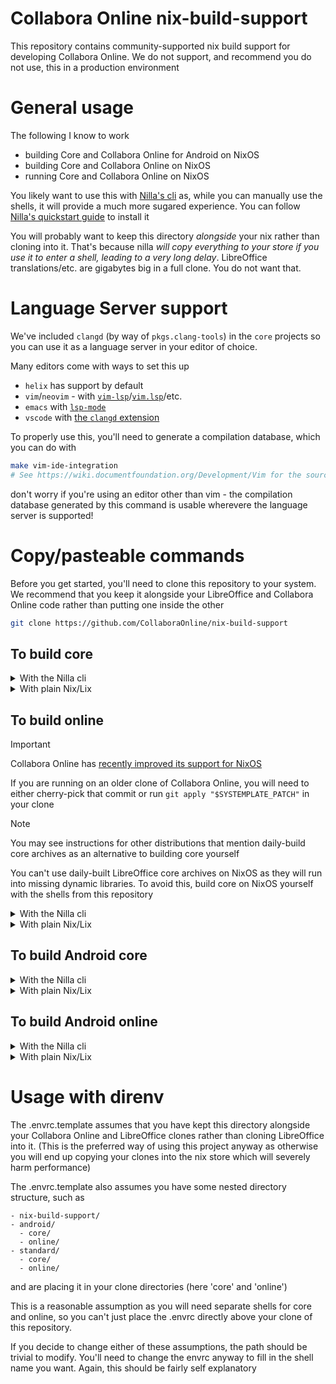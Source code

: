 <!--
SPDX-FileCopyrightText: 2025 the Collabora Online contributors

SPDX-License-Identifier: MIT
-->

# Collabora Online nix-build-support

This repository contains community-supported nix build support for
developing Collabora Online. We do not support, and recommend you do not
use, this in a production environment

# General usage

The following I know to work
- building Core and Collabora Online for Android on NixOS
- building Core and Collabora Online on NixOS
- running Core and Collabora Online on NixOS

You likely want to use this with [Nilla's cli](https://github.com/nilla-nix/cli)
as, while you can manually use the shells, it will provide a much more
sugared experience. You can follow [Nilla's quickstart guide](https://nilla.dev/guides/quickstart/)
to install it

You will probably want to keep this directory *alongside* your nix
rather than cloning into it. That's because nilla *will copy everything
to your store if you use it to enter a shell, leading to a very long
delay*. LibreOffice translations/etc. are gigabytes big in a full clone.
You do not want that.

# Language Server support

We've included `clangd` (by way of `pkgs.clang-tools`) in the `core` projects so
you can use it as a language server in your editor of choice.

Many editors come with ways to set this up
- `helix` has support by default
- `vim`/`neovim` - with [`vim-lsp`](https://github.com/prabirshrestha/vim-lsp)/[`vim.lsp`](https://neovim.io/doc/user/lsp.html)/etc.
- `emacs` with [`lsp-mode`](https://emacs-lsp.github.io/lsp-mode/page/lsp-clangd/)
- `vscode` with [the `clangd` extension](https://marketplace.visualstudio.com/items?itemName=llvm-vs-code-extensions.vscode-clangd)

To properly use this, you'll need to generate a compilation database, which you
can do with

```bash
make vim-ide-integration
# See https://wiki.documentfoundation.org/Development/Vim for the source of this
```

don't worry if you're using an editor other than vim - the compilation database
generated by this command is usable wherevere the language server is supported!

# Copy/pasteable commands

Before you get started, you'll need to clone this repository to your system. We
recommend that you keep it alongside your LibreOffice and Collabora Online code
rather than putting one inside the other

```bash
git clone https://github.com/CollaboraOnline/nix-build-support
```

## To build core

<details>
  <summary>With the Nilla cli</summary>

  ```bash
  nilla shell core --project /path/to/CollaboraOnline/nix-build-support
  git clone https://gerrit.libreoffice.org/core
  cd core
  git checkout distro/collabora/co-25.04
  ./autogen.sh $AUTOGEN_FLAGS
  make
  ```
</details>
<details>
  <summary>With plain Nix/Lix</summary>

  ```bash
  nix-shell /path/to/CollaboraOnline/nix-build-support/nilla.nix -A shells.core.result.x86_64-linux
  git clone https://gerrit.libreoffice.org/core
  cd core
  git checkout distro/collabora/co-25.04
  ./autogen.sh $AUTOGEN_FLAGS
  make
  ```
</details>

## To build online

> [!IMPORTANT]
> Collabora Online has [recently improved its support for NixOS][NIXSUPPORT]
>
> If you are running on an older clone of Collabora Online, you will need to either
> cherry-pick that commit or run `git apply "$SYSTEMPLATE_PATCH"` in your clone

[NIXSUPPORT]: https://github.com/CollaboraOnline/online/pull/12490

> [!NOTE]
> You may see instructions for other distributions that mention daily-build core
> archives as an alternative to building core yourself
>
> You can't use daily-built LibreOffice core archives on NixOS as they
> will run into missing dynamic libraries. To avoid this, build core on NixOS
> yourself with the shells from this repository

<details>
  <summary>With the Nilla cli</summary>

  ```bash
  nilla shell online --project /path/to/CollaboraOnline/nix-build-support
  git clone https://github.com/CollaboraOnline/online
  cd online
  ./autogen.sh
  ./configure $CONFIGURE_FLAGS --with-lokit-path=/path/to/core/include --with-lo-path=/path/to/core/instdir
  make run
  ```
</details>
<details>
  <summary>With plain Nix/Lix</summary>

  ```bash
  nix-shell /path/to/CollaboraOnline/nix-build-support/nilla.nix -A shells.online.result.x86_64-linux
  git clone https://github.com/CollaboraOnline/online
  cd online
  ./autogen.sh
  ./configure $CONFIGURE_FLAGS --with-lokit-path=/path/to/core/include --with-lo-path=/path/to/core/instdir
  make run
  ```
</details>

## To build Android core

<details>
  <summary>With the Nilla cli</summary>

  ```bash
  nilla shell android-core --project /path/to/CollaboraOnline/nix-build-support
  git clone https://gerrit.libreoffice.org/core
  cd core
  git checkout distro/collabora/co-25.04
  ./autogen.sh $AUTOGEN_FLAGS
  make
  ```
</details>
<details>
  <summary>With plain Nix/Lix</summary>

  ```bash
  nix-shell /path/to/CollaboraOnline/nix-build-support/nilla.nix -A shells.android-core.result.x86_64-linux
  git clone https://gerrit.libreoffice.org/core
  cd core
  git checkout distro/collabora/co-25.04
  ./autogen.sh $AUTOGEN_FLAGS
  make
  ```
</details>

## To build Android online

<details>
  <summary>With the Nilla cli</summary>

  ```bash
  nilla shell android-online --project /path/to/CollaboraOnline/nix-build-support
  git clone https://github.com/CollaboraOnline/online
  cd online
  ./autogen.sh
  ./configure $CONFIGURE_FLAGS --with-lo-builddir=/path/to/core
  make
  android-studio
  # Follow the prompts in Android studio to build. If you're asked whether to use project NDK or Android Studio NDK choose Android Studio NDK
  ```
</details>
<details>
  <summary>With plain Nix/Lix</summary>

  ```bash
  nix-shell /path/to/CollaboraOnline/nix-build-support/nilla.nix -A shells.android-online.result.x86_64-linux
  git clone https://github.com/CollaboraOnline/online
  cd online
  ./autogen.sh
  ./configure $CONFIGURE_FLAGS --with-lo-builddir=/path/to/core
  make
  android-studio
  # Follow the prompts in Android studio to build. If you're asked whether to use project NDK or Android Studio NDK choose Android Studio NDK
  ```
</details>

# Usage with direnv

The .envrc.template assumes that you have kept this directory alongside your
Collabora Online and LibreOffice clones rather than cloning LibreOffice into
it. (This is the preferred way of using this project anyway as otherwise you
will end up copying your clones into the nix store which will severely harm
performance)

The .envrc.template also assumes you have some nested directory
structure, such as

    - nix-build-support/
    - android/
      - core/
      - online/
    - standard/
      - core/
      - online/

and are placing it in your clone directories (here 'core' and 'online')

This is a reasonable assumption as you will need separate shells for
core and online, so you can't just place the .envrc directly above your
clone of this repository.

If you decide to change either of these assumptions, the path should be
trivial to modify. You'll need to change the envrc anyway to fill in the
shell name you want. Again, this should be fairly self explanatory

